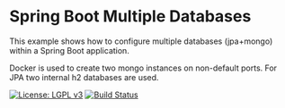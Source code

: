 # Spring Boot Multiple Databases

This example shows how to configure multiple databases (jpa+mongo) within a Spring Boot application.

Docker is used to create two mongo instances on non-default ports. For JPA two internal h2 databases are used.

[![License: LGPL v3](https://img.shields.io/badge/License-LGPL%20v3-blue.svg)](https://www.gnu.org/licenses/lgpl-3.0)
[![Build Status](https://travis-ci.org/mbogner/spring-boot-multiple-databases.svg)](https://travis-ci.org/mbogner/spring-boot-multiple-databases)
